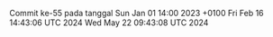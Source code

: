 Commit ke-55 pada tanggal Sun Jan 01 14:00 2023 +0100
Fri Feb 16 14:43:06 UTC 2024
Wed May 22 09:43:08 UTC 2024
